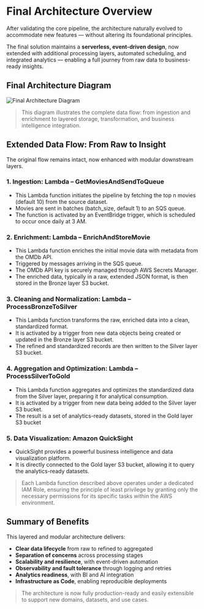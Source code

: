 # Final Architecture Overview

After validating the core pipeline, the architecture naturally evolved to accommodate new features — without altering its foundational principles.

The final solution maintains a **serverless, event-driven design**, now extended with additional processing layers, automated scheduling, and integrated analytics — enabling a full journey from raw data to business-ready insights.


##  Final Architecture Diagram 

![Final Architecture Diagram](/images/final_arch.png)

> This diagram illustrates the complete data flow: from ingestion and enrichment to layered storage, transformation, and business intelligence integration.


##  Extended Data Flow: From Raw to Insight

The original flow remains intact, now enhanced with modular downstream layers.

### **1. Ingestion: Lambda – GetMoviesAndSendToQueue**
- This Lambda function initiates the pipeline by fetching the top n movies (default 10) from the source dataset.
- Movies are sent in batches (batch_size, default 1) to an SQS queue.
- The function is activated by an EventBridge trigger, which is scheduled to occur once daily at 3 AM.

### **2. Enrichment: Lambda – EnrichAndStoreMovie**
- This Lambda function enriches the initial movie data with metadata from the OMDb API.
- Triggered by messages arriving in the SQS queue.
- The OMDb API key is securely managed through AWS Secrets Manager.
- The enriched data, typically in a raw, extended JSON format, is then stored in the Bronze layer S3 bucket.

### **3. Cleaning and Normalization: Lambda – ProcessBronzeToSilver**
- This Lambda function transforms the raw, enriched data into a clean, standardized format.
- It is activated by a trigger from new data objects being created or updated in the Bronze layer S3 bucket. 
- The refined and standardized records are then written to the Silver layer S3 bucket.

### **4. Aggregation and Optimization: Lambda – ProcessSilverToGold**
- This Lambda function aggregates and optimizes the standardized data from the Silver layer, preparing it for analytical consumption.
- It is activated by a trigger from new data being added to the Silver layer S3 bucket. 
- The result is a set of analytics-ready datasets, stored in the Gold layer S3 bucket

### **5. Data Visualization: Amazon QuickSight**
- QuickSight provides a powerful business intelligence and data visualization platform.
- It is directly connected to the Gold layer S3 bucket, allowing it to query the analytics-ready datasets.


> Each Lambda function described above operates under a dedicated IAM Role, ensuring the principle of least privilege by granting only the necessary permissions for its specific tasks within the AWS environment.

## Summary of Benefits

This layered and modular architecture delivers:

- **Clear data lifecycle** from raw to refined to aggregated
- **Separation of concerns** across processing stages
- **Scalability and resilience**, with event-driven automation
- **Observability and fault tolerance** through logging and retries
- **Analytics readiness**, with BI and AI integration
- **Infrastructure as Code**, enabling reproducible deployments

> The architecture is now fully production-ready and easily extensible to support new domains, datasets, and use cases.
